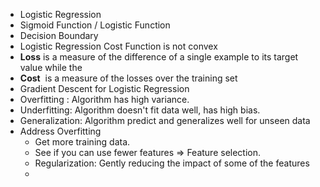 - Logistic Regression
- Sigmoid Function / Logistic Function
- Decision Boundary
- Logistic Regression Cost Function is not convex
- **Loss** is a measure of the difference of a single example to its target value while the
- **Cost**  is a measure of the losses over the training set
- Gradient Descent for Logistic Regression
- Overfitting : Algorithm has high variance.
- Underfitting: Algorithm doesn't fit data well, has high bias.
- Generalization: Algorithm predict and generalizes well for unseen data
- Address Overfitting
	- Get more training data.
	- See if you can use fewer features => Feature selection.
	- Regularization: Gently reducing the impact of some of the features
	- 